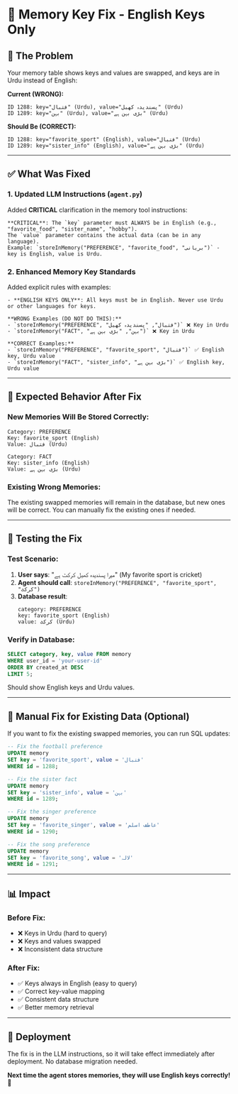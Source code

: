 # 🔧 Memory Key Fix - English Keys Only

## 🔴 The Problem

Your memory table shows keys and values are swapped, and keys are in Urdu instead of English:

**Current (WRONG):**
```
ID 1288: key="فتبال" (Urdu), value="پسندیدہ کهیل" (Urdu)
ID 1289: key="بہن" (Urdu), value="بڑی بہن ہے" (Urdu)
```

**Should Be (CORRECT):**
```
ID 1288: key="favorite_sport" (English), value="فتبال" (Urdu)
ID 1289: key="sister_info" (English), value="بڑی بہن ہے" (Urdu)
```

---

## ✅ What Was Fixed

### 1. Updated LLM Instructions (`agent.py`)

Added **CRITICAL** clarification in the memory tool instructions:

```
**CRITICAL**: The `key` parameter must ALWAYS be in English (e.g., "favorite_food", "sister_name", "hobby"). 
The `value` parameter contains the actual data (can be in any language). 
Example: `storeInMemory("PREFERENCE", "favorite_food", "بریانی")` - key is English, value is Urdu.
```

### 2. Enhanced Memory Key Standards

Added explicit rules with examples:

```
- **ENGLISH KEYS ONLY**: All keys must be in English. Never use Urdu or other languages for keys.

**WRONG Examples (DO NOT DO THIS):**
- `storeInMemory("PREFERENCE", "فتبال", "پسندیدہ کهیل")` ❌ Key in Urdu
- `storeInMemory("FACT", "بہن", "بڑی بہن ہے")` ❌ Key in Urdu

**CORRECT Examples:**
- `storeInMemory("PREFERENCE", "favorite_sport", "فتبال")` ✅ English key, Urdu value
- `storeInMemory("FACT", "sister_info", "بڑی بہن ہے")` ✅ English key, Urdu value
```

---

## 🎯 Expected Behavior After Fix

### New Memories Will Be Stored Correctly:
```
Category: PREFERENCE
Key: favorite_sport (English)
Value: فتبال (Urdu)

Category: FACT  
Key: sister_info (English)
Value: بڑی بہن ہے (Urdu)
```

### Existing Wrong Memories:
The existing swapped memories will remain in the database, but new ones will be correct. You can manually fix the existing ones if needed.

---

## 🧪 Testing the Fix

### Test Scenario:
1. **User says**: "میرا پسندیدہ کھیل کرکٹ ہے" (My favorite sport is cricket)
2. **Agent should call**: `storeInMemory("PREFERENCE", "favorite_sport", "کرکٹ")`
3. **Database result**:
   ```
   category: PREFERENCE
   key: favorite_sport (English)
   value: کرکٹ (Urdu)
   ```

### Verify in Database:
```sql
SELECT category, key, value FROM memory 
WHERE user_id = 'your-user-id' 
ORDER BY created_at DESC 
LIMIT 5;
```

Should show English keys and Urdu values.

---

## 🔧 Manual Fix for Existing Data (Optional)

If you want to fix the existing swapped memories, you can run SQL updates:

```sql
-- Fix the football preference
UPDATE memory 
SET key = 'favorite_sport', value = 'فتبال'
WHERE id = 1288;

-- Fix the sister fact  
UPDATE memory
SET key = 'sister_info', value = 'بہن'
WHERE id = 1289;

-- Fix the singer preference
UPDATE memory
SET key = 'favorite_singer', value = 'عاطف اسلم'  
WHERE id = 1290;

-- Fix the song preference
UPDATE memory
SET key = 'favorite_song', value = 'لالہ'
WHERE id = 1291;
```

---

## 📊 Impact

### Before Fix:
- ❌ Keys in Urdu (hard to query)
- ❌ Keys and values swapped
- ❌ Inconsistent data structure

### After Fix:
- ✅ Keys always in English (easy to query)
- ✅ Correct key-value mapping
- ✅ Consistent data structure
- ✅ Better memory retrieval

---

## 🚀 Deployment

The fix is in the LLM instructions, so it will take effect immediately after deployment. No database migration needed.

**Next time the agent stores memories, they will use English keys correctly!** 🎉

